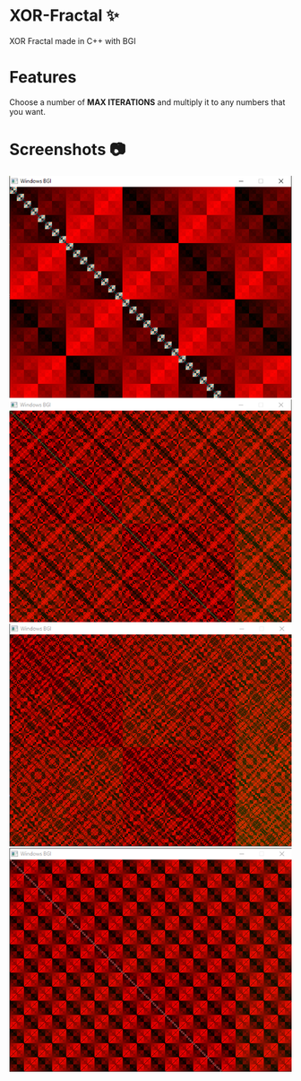 # XOR-Fractal ✨
XOR Fractal made in C++ with BGI

# Features
Choose a number of <b>MAX ITERATIONS</b> and multiply it to any numbers that you want.

# Screenshots 📷
![GitHub Logo](/Screenshots/Screenshot_1.png)
![GitHub Logo](/Screenshots/Screenshot_2.png)
![GitHub Logo](/Screenshots/Screenshot_3.png)
![GitHub Logo](/Screenshots/Screenshot_4.png)
